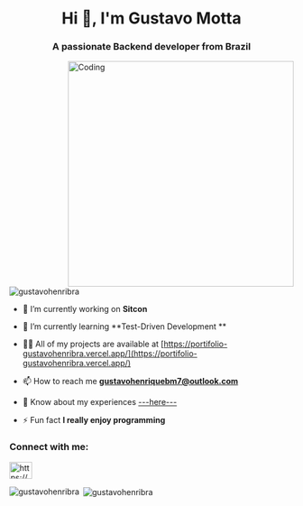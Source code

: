 <h1 align="center">Hi 👋, I'm Gustavo Motta</h1>
<h3 align="center">A passionate Backend developer from Brazil</h3>
<img align="right" alt="Coding" width="400" src="https://i.imgur.com/0R5SleA.gif">

<p align="left"> <img src="https://komarev.com/ghpvc/?username=gustavohenribra&label=Profile%20views&color=0e75b6&style=flat" alt="gustavohenribra" /> </p>

- 🔭 I’m currently working on **Sitcon**

- 🌱 I’m currently learning **Test-Driven Development **

- 👨‍💻 All of my projects are available at [https://portifolio-gustavohenribra.vercel.app/](https://portifolio-gustavohenribra.vercel.app/)

- 📫 How to reach me **gustavohenriquebm7@outlook.com**

- 📄 Know about my experiences [---here---](https://drive.usercontent.google.com/u/0/uc?id=14sFrL3NGL6CCo_Y-vAV7iy5R5gOet_Wy&export=download)

- ⚡ Fun fact **I really enjoy programming**

<h3 align="left">Connect with me:</h3>
<p align="left">
<a href="https://linkedin.com/in/https://www.linkedin.com/in/gustavo-motta-bb9112273/" target="blank"><img align="center" src="https://raw.githubusercontent.com/rahuldkjain/github-profile-readme-generator/master/src/images/icons/Social/linked-in-alt.svg" alt="https://www.linkedin.com/in/gustavo-motta-bb9112273/" height="30" width="40" /></a>
</p>

<p><img align="left" src="https://github-readme-stats.vercel.app/api/top-langs?username=gustavohenribra&show_icons=true&locale=en&layout=compact" alt="gustavohenribra" /></p>

<p>&nbsp;<img align="center" src="https://github-readme-stats.vercel.app/api?username=gustavohenribra&show_icons=true&locale=en" alt="gustavohenribra" /></p>
